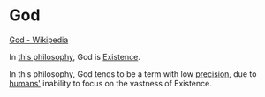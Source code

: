 # God

<a href="https://en.wikipedia.org/wiki/God" target="_blank">God - Wikipedia</a>

In [this philosophy](./this-philosophy.md), God is [Existence](./existence.md).

In this philosophy, God tends to be a term with low [precision](./precision.md), due to [humans'](./humans.md) inability to focus on the vastness of Existence.
